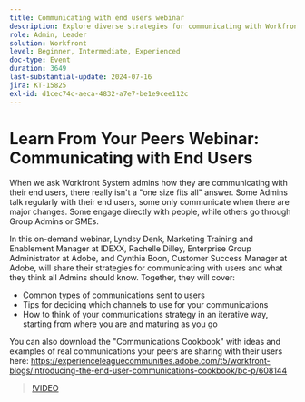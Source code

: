 ```yaml
---
title: Communicating with end users webinar
description: Explore diverse strategies for communicating with Workfront users in our on-demand webinar. Learn from IDEXX, Adobe, and Adobe Workfront experts about effective channels, types of communications, and evolving your strategy iteratively.
role: Admin, Leader
solution: Workfront
level: Beginner, Intermediate, Experienced
doc-type: Event
duration: 3649
last-substantial-update: 2024-07-16
jira: KT-15825
exl-id: d1cec74c-aeca-4832-a7e7-be1e9cee112c
---
```

# Learn From Your Peers Webinar: Communicating with End Users

When we ask Workfront System admins how they are communicating with their end users, there really isn't a "one size fits all" answer. Some Admins talk regularly with their end users, some only communicate when there are major changes. Some engage directly with people, while others go through Group Admins or SMEs.

In this on-demand webinar, Lyndsy Denk, Marketing Training and Enablement Manager at IDEXX, Rachelle Dilley, Enterprise Group Administrator at Adobe, and Cynthia Boon, Customer Success Manager at Adobe, will share their strategies for communicating with users and what they think all Admins should know. Together, they will cover:   

* Common types of communications sent to users
* Tips for deciding which channels to use for your communications
* How to think of your communications strategy in an iterative way, starting from where you are and maturing as you go

You can also download the "Communications Cookbook" with ideas and examples of real communications your peers are sharing with their users here: https://experienceleaguecommunities.adobe.com/t5/workfront-blogs/introducing-the-end-user-communications-cookbook/bc-p/608144

>[!VIDEO](https://video.tv.adobe.com/v/3431019/?learn=on)
